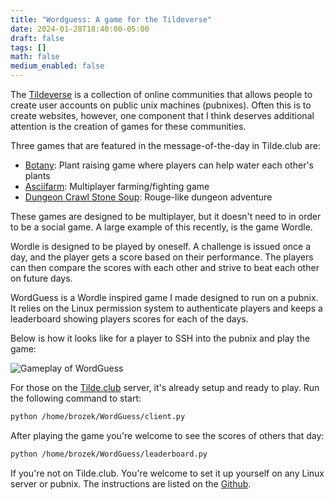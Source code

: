 ```yaml
---
title: "Wordguess: A game for the Tildeverse"
date: 2024-01-28T18:40:00-05:00
draft: false
tags: []
math: false
medium_enabled: false
---
```


The [Tildeverse](/blog/tildeverse/) is a collection of online communities that allows people to create user accounts on public unix machines (pubnixes). Often this is to create websites, however, one component that I think deserves additional attention is the creation of games for these communities.

Three games that are featured in the message-of-the-day in Tilde.club are:

- [Botany](https://tildegit.org/team/botany): Plant raising game where players can help water each other's plants
- [Asciifarm](https://github.com/jmdejong/asciifarm): Multiplayer farming/fighting game
- [Dungeon Crawl Stone Soup](http://crawl.develz.org/): Rouge-like dungeon adventure

These games are designed to be multiplayer, but it doesn't need to in order to be a social game. A large example of this recently, is the game Wordle.

Wordle is designed to be played by oneself. A challenge is issued once a day, and the player gets a score based on their performance. The players can then compare the scores with each other and strive to beat each other on future days.

WordGuess is a Wordle inspired game I made designed to run on a pubnix. It relies on the Linux permission system to authenticate players and keeps a leaderboard showing players scores for each of the days.

Below is how it looks like for a player to SSH into the pubnix and play the game:

![Gameplay of WordGuess](/files/images/blog/wordguess.svg)

For those on the [Tilde.club](https://tilde.club/) server, it's already setup and ready to play. Run the following command to start:

```bash
python /home/brozek/WordGuess/client.py
```

After playing the game you're welcome to see the scores of others that day:

```bash
python /home/brozek/WordGuess/leaderboard.py
```

If you're not on Tilde.club. You're welcome to set it up yourself on any Linux server or pubnix. The instructions are listed on the [Github](https://github.com/brandon-rozek/wordguess).



